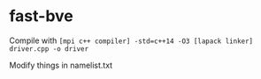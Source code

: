 # fast-bve

Compile with `[mpi c++ compiler] -std=c++14 -O3 [lapack linker] driver.cpp -o driver`

Modify things in namelist.txt
